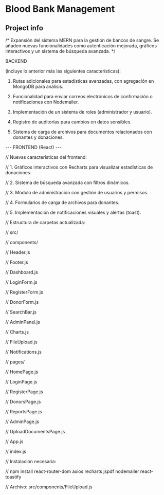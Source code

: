# Blood Bank Management

## Project info

/* Expansión del sistema MERN para la gestión de bancos de sangre. Se añaden nuevas funcionalidades como autenticación mejorada, gráficos interactivos y un sistema de búsqueda avanzada. */

 BACKEND 
 

(incluye lo anterior más las siguientes características):

 1. Rutas adicionales para estadísticas avanzadas, con agregación en MongoDB para análisis.

 2. Funcionalidad para enviar correos electrónicos de confirmación o notificaciones con Nodemailer.

 3. Implementación de un sistema de roles (administrador y usuario).

 4. Registro de auditorías para cambios en datos sensibles.

 5. Sistema de carga de archivos para documentos relacionados con donantes y donaciones.


--- FRONTEND (React) ---


// Nuevas características del frontend:

// 1. Gráficos interactivos con Recharts para visualizar estadísticas de donaciones.

// 2. Sistema de búsqueda avanzada con filtros dinámicos.

// 3. Módulo de administración con gestión de usuarios y permisos.

// 4. Formularios de carga de archivos para donantes.

// 5. Implementación de notificaciones visuales y alertas (toast).


// Estructura de carpetas actualizada:

// src/

//   components/

//     Header.js

//     Footer.js

//     Dashboard.js

//     LoginForm.js

//     RegisterForm.js

//     DonorForm.js

//     SearchBar.js

//     AdminPanel.js

//     Charts.js

//     FileUpload.js

//     Notifications.js

//   pages/

//     HomePage.js

//     LoginPage.js

//     RegisterPage.js

//     DonorsPage.js

//     ReportsPage.js

//     AdminPage.js

//     UploadDocumentsPage.js

//   App.js

//   index.js

// Instalación necesaria:

// npm install react-router-dom axios recharts jspdf nodemailer react-toastify

// Archivo: src/components/FileUpload.js



